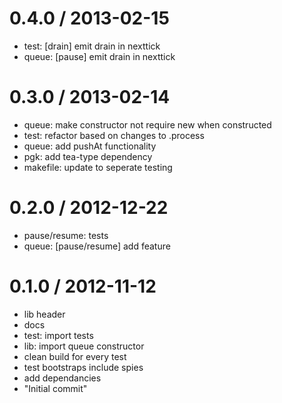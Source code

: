 
0.4.0 / 2013-02-15 
==================

  * test: [drain] emit drain in nexttick
  * queue: [pause] emit drain in nexttick

0.3.0 / 2013-02-14 
==================

  * queue: make constructor not require new when constructed
  * test: refactor based on changes to .process
  * queue: add pushAt functionality
  * pgk: add tea-type dependency
  * makefile: update to seperate testing

0.2.0 / 2012-12-22 
==================

  * pause/resume: tests
  * queue: [pause/resume] add feature

0.1.0 / 2012-11-12 
==================

  * lib header
  * docs
  * test: import tests
  * lib: import queue constructor
  * clean build for every test
  * test bootstraps include spies
  * add dependancies
  * "Initial commit"
